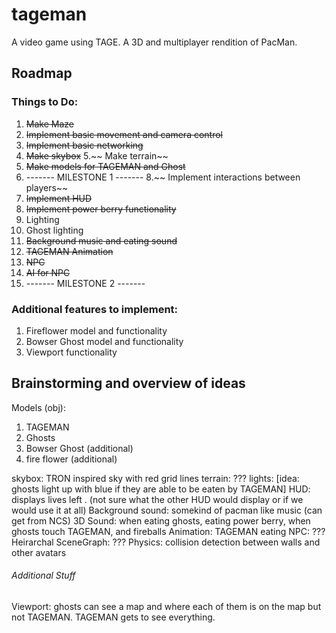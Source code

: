 # tageman
A video game using TAGE. A 3D and multiplayer rendition of PacMan.

## Roadmap
### Things to Do:
1. ~~Make Maze~~
2. ~~Implement basic movement and camera control~~
3. ~~Implement basic networking~~
4. ~~Make skybox~~
5.~~ Make terrain~~
6. ~~Make models for TAGEMAN and Ghost~~
7. ------- MILESTONE 1 -------
8.~~ Implement interactions between players~~
9. ~~Implement HUD~~
10. ~~Implement power berry functionality~~
11. Lighting
12. Ghost lighting
13. ~~Background music and eating sound~~
14. ~~TAGEMAN Animation~~
15. ~~NPC~~
16. ~~AI for NPC~~
17. ------- MILESTONE 2 -------

### Additional features to implement:
1. Fireflower model and functionality
2. Bowser Ghost model and functionality
3. Viewport functionality

## Brainstorming and overview of ideas
Models (obj):
1. TAGEMAN
2. Ghosts
3. Bowser Ghost (additional)
4. fire flower (additional)

skybox: TRON inspired sky with red grid lines
terrain: ???
lights: [idea: ghosts light up with blue if they are able to be eaten by TAGEMAN]
HUD: displays lives left . (not sure what the other HUD would display or if we would use it at all)
Background sound: somekind of pacman like music (can get from NCS)
3D Sound: when eating ghosts, eating power berry, when ghosts touch TAGEMAN, and fireballs
Animation: TAGEMAN eating
NPC: ???
Heirarchal SceneGraph: ???
Physics: collision detection between walls and other avatars

###### Additional Stuff
Viewport: ghosts can see a map and where each of them is on the map but not TAGEMAN. TAGEMAN gets to see everything.
